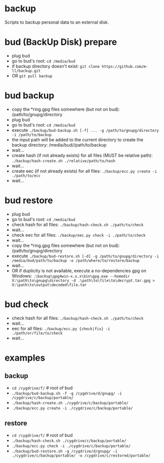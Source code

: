 # backup

Scripts to backup personal data to an external disk.

# bud (BackUp Disk) prepare

- plug bud
- go to bud's root: `cd /media/bud`
- if backup directory doesn't exist: `git clone https://github.com/m-ll/backup.git`
- OR `git pull backup`

# bud backup

- copy the \*ring.gpg files somewhere (but not on bud): /path/to/gnupg/directory
- plug bud
- go to bud's root: `cd /media/bud`
- execute `./backup/bud-backup.sh [-f] ... -g /path/to/gnupg/directory -i /path/to/backup`
- the input path will be added to the current directory to create the backup directory: /media/bud//path/to/backup
- wait...
- create hash (if not already exists) for all files (MUST be relative path): `./backup/hash-create.sh ./relative/path/to/hash`
- wait...
- create eec (if not already exists) for all files: `./backup/ecc.py create -i ./path/to/ecc`
- wait...

# bud restore

- plug bud
- go to bud's root: `cd /media/bud`
- check hash for all files: `./backup/hash-check.sh ./path/to/check`
- wait...
- check eec for all files: `./backup/eec.py check -i ./path/to/check`
- wait...
- copy the \*ring.gpg files somewhere (but not on bud): /path/to/gnupg/directory
- execute `./backup/bud-restore.sh [-d] -g /path/to/gnupg/directory -i /media/bud/path/to/backup -o /path/where/to/restore/backup`
- wait...
- OR if duplicity is not available, execute a no-dependencies gpg on Windows: 
    `.\backup\gpg4win-x.x.x\bin\gpg.exe --homedir X:\path\to\gnupg\directory -d .\path\to\file\to\decrypt.tar.gpg > X:\path\to\output\decoded\file.tar`

# bud check

- check hash for all files: `./backup/hash-check.sh ./path/to/check`
- wait...
- eec for all files: `./backup/ecc.py {check|fix} -i ./path/or/file/to/check`
- wait...

# examples

## backup
- `cd /cygdrive/f/` # root of bud
- `./backup/bud-backup.sh -f -g /cygdrive/d/gnupg/ -i /cygdrive/c/backup/portable/`
- `./backup/hash-create.sh ./cygdrive/c/backup/portable/`
- `./backup/ecc.py create -i ./cygdrive/c/backup/portable/`

## restore
- `cd /cygdrive/f/` # root of bud
- `./backup/hash-check.sh ./cygdrive/c/backup/portable/`
- `./backup/ecc.py check -i ./cygdrive/c/backup/portable/`
- `./backup/bud-restore.sh -g /cygdrive/d/gnupg/ -i ./cygdrive/c/backup/portable/ -o /cygdrive/c/restored/portable/`
